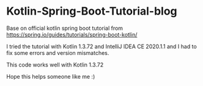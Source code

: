 # Kotlin-Spring-Boot-Tutorial-blog

Base on official kotlin spring boot tutorial from https://spring.io/guides/tutorials/spring-boot-kotlin/

I tried the tutorial with Kotlin 1.3.72 and IntelliJ IDEA CE 2020.1.1 and I had to fix some errors and version mismatches.

This code works well with Kotlin 1.3.72

Hope this helps someone like me :)
